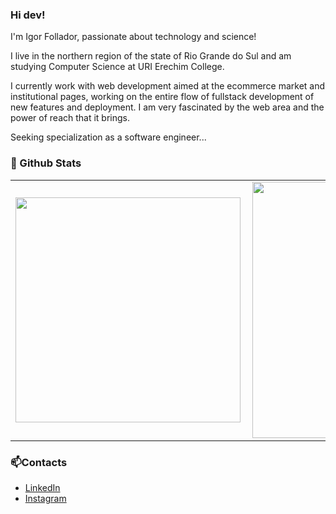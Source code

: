 ### Hi dev!

I'm Igor Follador, passionate about technology and science!

I live in the northern region of the state of Rio Grande do Sul and am studying Computer Science at URI Erechim College.

I currently work with web development aimed at the ecommerce market and institutional pages, working on the entire flow of fullstack development of new features and deployment. I am very fascinated by the web area and the power of reach that it brings.

Seeking specialization as a software engineer...

### 💬 Github Stats 

<center>
<table border="0" cellspacing="0" cellpadding="0">
  <tr>
      <td><img width="360px" align="left" src="https://github-readme-stats.vercel.app/api/top-langs/?username=igorfollador&hide=html&layout=compact&theme=dracula&langs_count=10" /></td>
      <td><img width="410px" align="left" src="https://github-readme-stats.vercel.app/api?username=igorfollador&theme=dracula&show_icons=true" /></td>
  </tr>  
</table>
</center>

### 📫Contacts
* [LinkedIn](https://www.linkedin.com/in/igorfollador/)
* [Instagram](https://www.instagram.com/igorfollador/)

<!--
**IgorFollador/IgorFollador** is a ✨ _special_ ✨ repository because its `README.md` (this file) appears on your GitHub profile.

Here are some ideas to get you started:

- 🔭 I’m currently working on ...
- 🌱 I’m currently learning ...
- 👯 I’m looking to collaborate on ...
- 🤔 I’m looking for help with ...
- 💬 Ask me about ...
- 📫 How to reach me: ...
- 😄 Pronouns: ...
- ⚡ Fun fact: ...
-->
